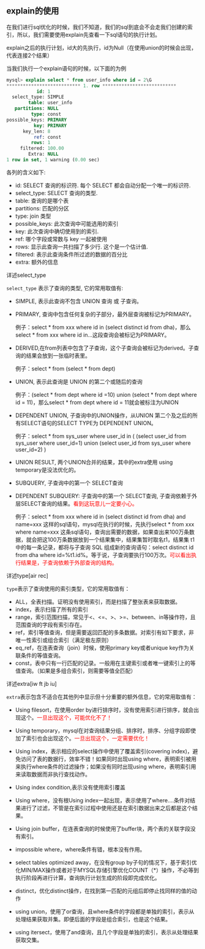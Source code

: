 ## explain的使用

在我们进行sql优化的时候，我们不知道，我们的sql到底会不会走我们创建的索引，所以，我们需要使用explain先查看一下sql语句的执行计划。

explain之后的执行计划，id大的先执行，id为Null（在使用union的时候会出现，代表连接2个结果）





当我们执行一个explain语句的时候，以下面的为例

```sql
mysql> explain select * from user_info where id = 2\G
*************************** 1. row ***************************
           id: 1
  select_type: SIMPLE
        table: user_info
   partitions: NULL
         type: const
possible_keys: PRIMARY
          key: PRIMARY
      key_len: 8
          ref: const
         rows: 1
     filtered: 100.00
        Extra: NULL
1 row in set, 1 warning (0.00 sec)
```

各列的含义如下:

- id: SELECT 查询的标识符. 每个 SELECT 都会自动分配一个唯一的标识符.
- select_type: SELECT 查询的类型.
- table: 查询的是哪个表
- partitions: 匹配的分区
- type: join 类型
- possible_keys: 此次查询中可能选用的索引
- key: 此次查询中确切使用到的索引.
- ref: 哪个字段或常数与 key 一起被使用
- rows: 显示此查询一共扫描了多少行. 这个是一个估计值.
- filtered: 表示此查询条件所过滤的数据的百分比
- extra: 额外的信息



详述select_type

`select_type` 表示了查询的类型, 它的常用取值有:

- SIMPLE, 表示此查询不包含 UNION 查询 或 子查询。

- PRIMARY, 查询中包含任何复杂的子部分，最外层查询被标记为PRIMARY。

  例子：select * from xxx where id in (select distinct id from dha)，那么select * from xxx where id in...这段查询会被标记为PRIMARY。

- DERIVED,在from列表中包含了子查询，这个子查询会被标记为derived。子查询的结果会放到一张临时表里。

  例子：select * from (select * from dept)

- UNION, 表示此查询是 UNION 的第二个或随后的查询

  例子：(select * from dept where id =10) union (select * from dept where id = 11)，那么select * from dept where id = 11就会被标注为UNION

- DEPENDENT UNION, 子查询中的UNION操作，从UNION 第二个及之后的所有SELECT语句的SELECT TYPE为 DEPENDENT UNION。

  例子：select * from sys_user where user_id  in (
  		(select user_id from sys_user where user_id=1)
  		union 
  		(select user_id from sys_user where user_id=2)
  	)

- UNION RESULT, 两个UNION合并的结果，其中的extra使用 using temporary是没法优化的。

- SUBQUERY, 子查询中的第一个 SELECT查询

- DEPENDENT SUBQUERY: 子查询中的第一个 SELECT查询, 子查询依赖于外层SELECT查询的结果。<font color="red">看到这玩意儿一定要小心。</font>

  例子：select * from xxx where id in (select distinct id from dha) and name=xxx 这样的sql语句，mysql在执行的时候，先执行select * from xxx where name=xxx 这条sql语句，查询出需要的数据，如果查出来100万条数据，就会把这100万条数据放到一个结果集中，结果集暂时取名t1，结果集 t1 中的每一条记录，都将与子查询 SQL 组成新的查询语句：select distinct id from dha where id=%t1.id%。等于说，子查询要执行100万次。<font color="red">可以看出执行结果是，子查询依赖于外部查询的结构。</font>



详述type[air rec]

`type`表示了查询使用的索引类型，它的常用取值有：

- ALL，全表扫描。证明没有使用索引，而是扫描了整张表来获取数据。
- index，表示扫描了所有的索引
- range，索引范围扫描，常见于<、<=、>、>=、between、in等操作符，且范围查询的字段有索引存在。
- ref，索引等值查询，但是需要返回匹配的多条数据。对索引有如下要求，非唯一性索引或组合索引（满足极左原则）
- eq_ref，在连表查询（join）时候，使用primary key或者unique key作为关联条件的等值查询。
- const，表中只有一行匹配的记录。一般用在主键索引或者唯一键索引上的等值查询。（如果是多组合索引，则需要等值全匹配）



详述extra[iw ft jb iu]

`extra`表示包含不适合在其他列中显示但十分重要的额外信息，它的常用取值有：

- Using filesort，在使用order by进行排序时，没有使用索引进行排序，就会出现这个。<font color="red">一旦出现这个，可能优化不了！</font>

- Using temporary，mysql在对查询结果分组、排序时，排序、分组字段即使加了索引也会出现这个。<font color="red">一旦出现这个，一定需要优化！</font>

- Using index，表示相应的select操作中使用了覆盖索引(covering index)，避免访问了表的数据行，效率不错！如果同时出现using where，表明索引被用来执行where条件的过滤操作；如果没有同时出现using where，表明索引用来读取数据而非执行查找动作。

- Using index condition,表示没有使用索引覆盖

- Using where，没有根Using index一起出现，表示使用了where....条件对结果进行了过滤，不管是在索引过程中使用还是在索引数据出来之后都是这个结果。

- Using join buffer，在连表查询的时候使用了buffer块，两个表的关联字段没有索引。

- impossible where，where条件有错，根本没有作用。

- select tables optimized away，在没有group by子句的情况下，基于索引优化MIN/MAX操作或者对于MYSQL存储引擎优化COUNT（*）操作，不必等到执行阶段再进行计算，查询执行计划生成的阶段即完成优化。

- distinct，优化distinct操作，在找到第一匹配的元组后即停止找同样的值的动作

- using union，使用了or查询，且where条件的字段都是单独的索引，表示从处理结果获取并集。即便后面的字段是组合索引，也是这个结果。

- using itersect，使用了and查询，且几个字段是单独的索引，表示从处理结果获取交集。

  